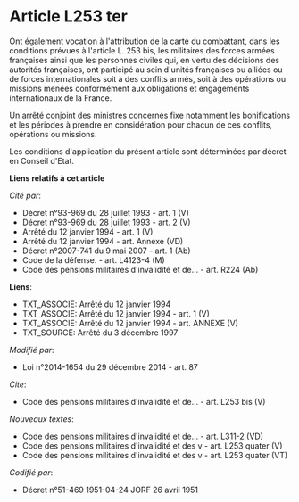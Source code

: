 # Article L253 ter

Ont également vocation à l'attribution de la carte du combattant, dans les conditions prévues à l'article L. 253 bis, les
militaires des forces armées françaises ainsi que les personnes civiles qui, en vertu des décisions des autorités françaises,
ont participé au sein d'unités françaises ou alliées ou de forces internationales soit à des conflits armés, soit à des
opérations ou missions menées conformément aux obligations et engagements internationaux de la France. 

Un arrêté conjoint des ministres concernés fixe notamment les bonifications et les périodes à prendre en considération pour
chacun de ces conflits, opérations ou missions. 

Les conditions d'application du présent article sont déterminées par décret en Conseil d'Etat.

**Liens relatifs à cet article**

_Cité par_:

  - Décret n°93-969 du 28 juillet 1993 - art. 1 (V)
  - Décret n°93-969 du 28 juillet 1993 - art. 2 (V)
  - Arrêté du 12 janvier 1994 - art. 1 (V)
  - Arrêté du 12 janvier 1994 - art. Annexe (VD)
  - Décret n°2007-741 du 9 mai 2007 - art. 1 (Ab)
  - Code de la défense. - art. L4123-4 (M)
  - Code des pensions militaires d'invalidité et de... - art. R224 (Ab)

**Liens**:

  - TXT_ASSOCIE: Arrêté du 12 janvier 1994
  - TXT_ASSOCIE: Arrêté du 12 janvier 1994 - art. 1 (V)
  - TXT_ASSOCIE: Arrêté du 12 janvier 1994 - art. ANNEXE (V)
  - TXT_SOURCE: Arrêté du 3 décembre 1997

_Modifié par_:

  - Loi n°2014-1654 du 29 décembre 2014 - art. 87

_Cite_:

  - Code des pensions militaires d'invalidité et de... - art. L253 bis (V)

_Nouveaux textes_:

  - Code des pensions militaires d'invalidité et de... - art. L311-2 (VD)
  - Code des pensions militaires d'invalidité et des v - art. L253 quater (V)
  - Code des pensions militaires d'invalidité et des v - art. L253 quater (VT)

_Codifié par_:

  - Décret n°51-469 1951-04-24 JORF 26 avril 1951
